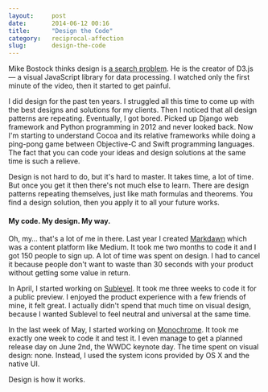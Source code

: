 ```yaml
---
layout:     post
date:       2014-06-12 00:16
title:      "Design the Code"
category:   reciprocal-affection
slug:       design-the-code
---
```


Mike Bostock thinks design is [a search problem](https://www.youtube.com/watch?v=fThhbt23SGM). He is the creator of D3.js &mdash; a visual JavaScript library for data processing. I watched only the first minute of the video, then it started to get painful.

I did design for the past ten years. I struggled all this time to come up with the best designs and solutions for my clients. Then I noticed that all design patterns are repeating. Eventually, I got bored. Picked up Django web framework and Python programming in 2012 and never looked back. Now I'm starting to understand Cocoa and its relative frameworks while doing a ping-pong game between Objective-C and Swift programming languages. The fact that you can code your ideas and design solutions at the same time is such a relieve.

Design is not hard to do, but it's hard to master. It takes time, a lot of time. But once you get it then there's not much else to learn. There are design patterns repeating themselves, just like math formulas and theorems. You find a design solution, then you apply it to all your future works.

#### My code. My design. My way.

Oh, my… that's a lot of me in there. Last year I created [Markdawn](/markdawn/) which was a content platform like Medium. It took me two months to code it and I got 150 people to sign up. A lot of time was spent on design. I had to cancel it because people don't want to waste than 30 seconds with your product without getting some value in return.

In April, I started working on [Sublevel](http://sublevel.net/). It took me three weeks to code it for a public preview. I enjoyed the product experience with a few friends of mine, it felt great. I actually didn't spend that much time on visual design, because I wanted Sublevel to feel neutral and universal at the same time.

In the last week of May, I started working on [Monochrome](/monochrome/). It took me exactly one week to code it and test it. I even manage to get a planned release day on June 2nd, the WWDC keynote day. The time spent on visual design: none. Instead, I used the system icons provided by OS X and the native UI.

Design is how it works.
